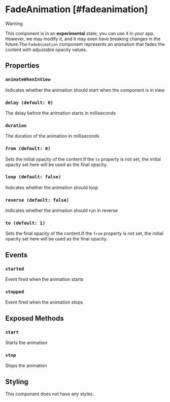 # FadeAnimation [#fadeanimation]

>[!WARNING]
> This component is in an **experimental** state; you can use it in your app. However, we may modify it, and it may even have breaking changes in the future.The `FadeAnimation` component represents an animation that fades the content with adjustable opacity values.

## Properties

### `animateWhenInView`

Indicates whether the animation should start when the component is in view

### `delay (default: 0)`

The delay before the animation starts in milliseconds

### `duration`

The duration of the animation in milliseconds

### `from (default: 0)`

Sets the initial opacity of the content.If the `to` property is not set, the initial opacity set here will be used as the final opacity.

### `loop (default: false)`

Indicates whether the animation should loop

### `reverse (default: false)`

Indicates whether the animation should run in reverse

### `to (default: 1)`

Sets the final opacity of the content.If the `from` property is not set, the initial opacity set here will be used as the final opacity.

## Events

### `started`

Event fired when the animation starts

### `stopped`

Event fired when the animation stops

## Exposed Methods

### `start`

Starts the animation

### `stop`

Stops the animation

## Styling

This component does not have any styles.
